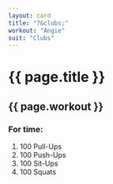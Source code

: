 ```yaml
---
layout: card
title: "7&clubs;"
workout: "Angie"
suit: "Clubs"
---
```


<h1>{{ page.title }}</h1>

<h2>{{ page.workout }}</h2>

<h3>For time:</h3>

<ol>
  <li>100 Pull-Ups</li>
  <li>100 Push-Ups</li>
  <li>100 Sit-Ups</li>
  <li>100 Squats</li>
</ol>
